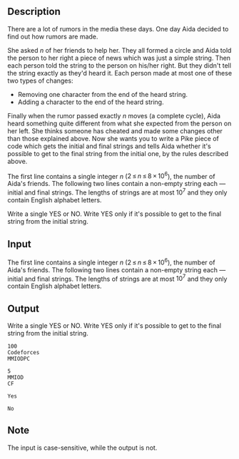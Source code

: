 ## Description

<div><p>There are a lot of rumors in the media these days. One day Aida decided to find out how rumors are made.</p><p>She asked <span class="tex-span"><i>n</i></span> of her friends to help her. They all formed a circle and Aida told the person to her right a piece of news which was just a simple string. Then each person told the string to the person on his/her right. But they didn't tell the string exactly as they'd heard it. Each person made <span class="tex-font-style-underline">at most</span> one of these two types of changes: </p><ul> <li> Removing one character from the end of the heard string. </li><li> Adding a character to the end of the heard string. </li></ul><p>Finally when the rumor passed exactly <span class="tex-span"><i>n</i></span> moves (a complete cycle), Aida heard something quite different from what she expected from the person on her left. She thinks someone has cheated and made some changes other than those explained above. Now she wants you to write a <span class="tex-font-style-underline">Pike</span> piece of code which gets the initial and final strings and tells Aida whether it's possible to get to the final string from the initial one, by the rules described above.</p></div><div class="input-specification"><p>The first line contains a single integer <span class="tex-span"><i>n</i></span> (<span class="tex-span">2 ≤ <i>n</i> ≤ 8 × 10<sup class="upper-index">6</sup></span>), the number of Aida's friends. The following two lines contain a <span class="tex-font-style-underline">non-empty</span> string each — initial and final strings. The lengths of strings are at most <span class="tex-span">10<sup class="upper-index">7</sup></span> and they only contain English alphabet letters.</p></div><div class="output-specification"><p>Write a single <span class="tex-font-style-tt">YES</span> or <span class="tex-font-style-tt">NO</span>. Write <span class="tex-font-style-tt">YES</span> only if it's possible to get to the final string from the initial string.</p></div>

## Input

<p>The first line contains a single integer <span class="tex-span"><i>n</i></span> (<span class="tex-span">2 ≤ <i>n</i> ≤ 8 × 10<sup class="upper-index">6</sup></span>), the number of Aida's friends. The following two lines contain a <span class="tex-font-style-underline">non-empty</span> string each — initial and final strings. The lengths of strings are at most <span class="tex-span">10<sup class="upper-index">7</sup></span> and they only contain English alphabet letters.</p>

## Output

<p>Write a single <span class="tex-font-style-tt">YES</span> or <span class="tex-font-style-tt">NO</span>. Write <span class="tex-font-style-tt">YES</span> only if it's possible to get to the final string from the initial string.</p>





```input1
100
Codeforces
MMIODPC

```




```input2
5
MMIOD
CF

```




```output1
Yes

```




```output2
No

```



## Note

<p>The input is case-sensitive, while the output is not.</p>
